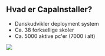 ## Hvad er CapaInstaller?

- Danskudvikler deployment system
- Ca. 38 forksellige skoler
- Ca. 5000 aktive pc'er (7000 i alt)
<img src="{{asset_folder}}/Unit_count.png" data-autoplay>